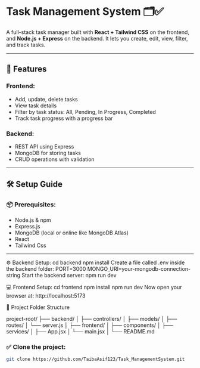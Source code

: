 # Task Management System 🗂️✅

A full-stack task manager built with **React + Tailwind CSS** on the frontend, and **Node.js + Express** on the backend. It lets you create, edit, view, filter, and track tasks.

---

## 🚀 Features

### Frontend:
- Add, update, delete tasks
- View task details
- Filter by task status: All, Pending, In Progress, Completed
- Track task progress with a progress bar

### Backend:
- REST API using Express
- MongoDB for storing tasks
- CRUD operations with validation

---

## 🛠️ Setup Guide

### 📦 Prerequisites:
- Node.js & npm
- Express.js
- MongoDB (local or online like MongoDB Atlas)
- React
- Tailwind Css

---
⚙️ Backend Setup:
cd backend
npm install
Create a file called .env inside the backend folder:
PORT=3000
MONGO_URI=your-mongodb-connection-string
Start the backend server:
npm run dev

💻 Frontend Setup:
cd frontend
npm install
npm run dev
Now open your browser at: http://localhost:5173

📂 Project Folder Structure

project-root/
├── backend/
│   ├── controllers/
│   ├── models/
│   ├── routes/
│   └── server.js
│
├── frontend/
│   ├── components/
│   ├── services/
│   ├── App.jsx
│   └── main.jsx
│
└── README.md

### ✅ Clone the project:

```bash
git clone https://github.com/TaibaAsif123/Task_ManagementSystem.git

